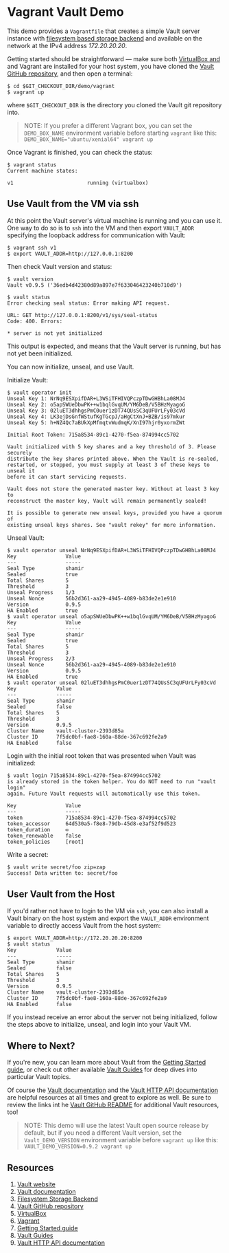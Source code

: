 # Vagrant Vault Demo

This demo provides a `Vagrantfile` that creates a simple Vault server instance with [filesystem based storage backend](https://www.vaultproject.io/docs/configuration/storage/filesystem.html) and available on the network at the IPv4 address *172.20.20.20*.

Getting started should be straightforward — make sure both [VirtualBox and](https://www.virtualbox.org/) and Vagrant are installed for your host system, you have cloned the [Vault GitHub repository](https://github.com/hashicorp/vault), and then open a terminal:

```
$ cd $GIT_CHECKOUT_DIR/demo/vagrant
$ vagrant up
```

where `$GIT_CHECKOUT_DIR` is the directory you cloned the Vault git repository into.

> NOTE: If you prefer a different Vagrant box, you can set the `DEMO_BOX_NAME`
> environment variable before starting `vagrant` like this:
> `DEMO_BOX_NAME="ubuntu/xenial64" vagrant up`

Once Vagrant is finished, you can check the status:

```
$ vagrant status
Current machine states:

v1                        running (virtualbox)
```

## Use Vault from the VM via ssh

At this point the Vault server's virtual machine is running and you can use it. One way to do so is to `ssh` into the VM and then export `VAULT_ADDR` specifying the loopback address for communication with Vault:

```
$ vagrant ssh v1
$ export VAULT_ADDR=http://127.0.0.1:8200
```

Then check Vault version and status:

```
$ vault version
Vault v0.9.5 ('36edb4d42380d89a897e7f633046423240b710d9')

$ vault status
Error checking seal status: Error making API request.

URL: GET http://127.0.0.1:8200/v1/sys/seal-status
Code: 400. Errors:

* server is not yet initialized
```

This output is expected, and means that the Vault server is running, but has not yet been initialized.

You can now initialize, unseal, and use Vault.

Initialize Vault:

```
$ vault operator init
Unseal Key 1: NrNq9ESXpifDAR+L3WSiTFHIVQPczpTDwGHBhLa08MJ4
Unseal Key 2: o5apSWUeDbwPK++w1bqlGvqUM/YM6DeB/V5BHzMyagoG
Unseal Key 3: 02luET3dhhgsPmC0uer1zDT74QUsSC3qUFUrLFy03cVd
Unseal Key 4: LK3ejDsGnfWStufKgTGcpJ/aHgCtXnJ+BZB/is97mkur
Unseal Key 5: h+NZ4Qc7aBUkXpMfmqtvWudmqK/XnI97hjr0yxormZWt

Initial Root Token: 715a8534-89c1-4270-f5ea-874994cc5702

Vault initialized with 5 key shares and a key threshold of 3. Please securely
distribute the key shares printed above. When the Vault is re-sealed,
restarted, or stopped, you must supply at least 3 of these keys to unseal it
before it can start servicing requests.

Vault does not store the generated master key. Without at least 3 key to
reconstruct the master key, Vault will remain permanently sealed!

It is possible to generate new unseal keys, provided you have a quorum of
existing unseal keys shares. See "vault rekey" for more information.
```

Unseal Vault:

```
$ vault operator unseal NrNq9ESXpifDAR+L3WSiTFHIVQPczpTDwGHBhLa08MJ4
Key                Value
---                -----
Seal Type          shamir
Sealed             true
Total Shares       5
Threshold          3
Unseal Progress    1/3
Unseal Nonce       56b2d361-aa29-4945-4089-b83de2e1e910
Version            0.9.5
HA Enabled         true
$ vault operator unseal o5apSWUeDbwPK++w1bqlGvqUM/YM6DeB/V5BHzMyagoG
Key                Value
---                -----
Seal Type          shamir
Sealed             true
Total Shares       5
Threshold          3
Unseal Progress    2/3
Unseal Nonce       56b2d361-aa29-4945-4089-b83de2e1e910
Version            0.9.5
HA Enabled         true
$ vault operator unseal 02luET3dhhgsPmC0uer1zDT74QUsSC3qUFUrLFy03cVd
Key             Value
---             -----
Seal Type       shamir
Sealed          false
Total Shares    5
Threshold       3
Version         0.9.5
Cluster Name    vault-cluster-2393d85a
Cluster ID      7f5dc0bf-fae8-160a-88de-367c692fe2a9
HA Enabled      false
```

Login with the initial root token that was presented when Vault was initialized:

```
$ vault login 715a8534-89c1-4270-f5ea-874994cc5702
is already stored in the token helper. You do NOT need to run "vault login"
again. Future Vault requests will automatically use this token.

Key                Value
---                -----
token              715a8534-89c1-4270-f5ea-874994cc5702
token_accessor     64d530a5-f8e8-79db-45d8-e3af52f9d523
token_duration     ∞
token_renewable    false
token_policies     [root]
```

Write a secret:

```
$ vault write secret/foo zip=zap
Success! Data written to: secret/foo
```

## User Vault from the Host

If you'd rather not have to login to the VM via `ssh`, you can also install a Vault binary on the host system and export the `VAULT_ADDR` environment variable to directly access Vault from the host system:

```
$ export VAULT_ADDR=http://172.20.20.20:8200
$ vault status
Key             Value
---             -----
Seal Type       shamir
Sealed          false
Total Shares    5
Threshold       3
Version         0.9.5
Cluster Name    vault-cluster-2393d85a
Cluster ID      7f5dc0bf-fae8-160a-88de-367c692fe2a9
HA Enabled      false
```

If you instead receive an error about the server not being initialized, follow the steps above to initialize, unseal, and login into your Vault VM.

## Where to Next?

If you're new, you can learn more about Vault from the [Getting Started guide](https://www.vaultproject.io/intro/getting-started/install.html), or check out other available [Vault Guides](https://www.vaultproject.io/guides/index.html) for deep dives into particular Vault topics.

Of course the [Vault documentation](https://www.vaultproject.io/docs/index.html) and the [Vault HTTP API documentation](https://www.vaultproject.io/api/index.html) are helpful resources at all times and great to explore as well. Be sure to review the links int he [Vault GitHub README](https://github.com/hashicorp/vault) for additional Vault resources, too!

> NOTE: This demo will use the latest Vault open source release by default,
> but if you need a different Vault version, set the `Vault_DEMO_VERSION`
> environment variable before `vagrant up` like this:
> `VAULT_DEMO_VERSION=0.9.2 vagrant up`

## Resources

1. [Vault website](https://www.vaultproject.io/)
2. [Vault documentation](https://www.vaultproject.io/docs/index.html)
3. [Filesystem Storage Backend](https://www.vaultproject.io/docs/configuration/storage/filesystem.html)
4. [Vault GitHub repository](https://github.com/hashicorp/vault)
5. [VirtualBox](https://www.virtualbox.org/)
6. [Vagrant](https://www.vagrantup.com/)
7. [Getting Started guide](https://www.vaultproject.io/intro/getting-started/install.html)
8. [Vault Guides](https://www.vaultproject.io/guides/index.html)
9. [Vault HTTP API documentation](https://www.vaultproject.io/api/index.html)
